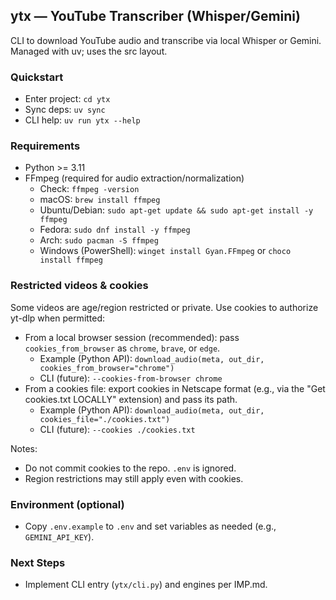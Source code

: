 ## ytx — YouTube Transcriber (Whisper/Gemini)

CLI to download YouTube audio and transcribe via local Whisper or Gemini. Managed with uv; uses the src layout.

### Quickstart
- Enter project: `cd ytx`
- Sync deps: `uv sync`
- CLI help: `uv run ytx --help`

### Requirements
- Python >= 3.11
- FFmpeg (required for audio extraction/normalization)
  - Check: `ffmpeg -version`
  - macOS: `brew install ffmpeg`
  - Ubuntu/Debian: `sudo apt-get update && sudo apt-get install -y ffmpeg`
  - Fedora: `sudo dnf install -y ffmpeg`
  - Arch: `sudo pacman -S ffmpeg`
  - Windows (PowerShell): `winget install Gyan.FFmpeg` or `choco install ffmpeg`

### Restricted videos & cookies
Some videos are age/region restricted or private. Use cookies to authorize yt-dlp when permitted:

- From a local browser session (recommended): pass `cookies_from_browser` as `chrome`, `brave`, or `edge`.
  - Example (Python API): `download_audio(meta, out_dir, cookies_from_browser="chrome")`
  - CLI (future): `--cookies-from-browser chrome`
- From a cookies file: export cookies in Netscape format (e.g., via the "Get cookies.txt LOCALLY" extension) and pass its path.
  - Example (Python API): `download_audio(meta, out_dir, cookies_file="./cookies.txt")`
  - CLI (future): `--cookies ./cookies.txt`

Notes:
- Do not commit cookies to the repo. `.env` is ignored.
- Region restrictions may still apply even with cookies.

### Environment (optional)
- Copy `.env.example` to `.env` and set variables as needed (e.g., `GEMINI_API_KEY`).

### Next Steps
- Implement CLI entry (`ytx/cli.py`) and engines per IMP.md.
